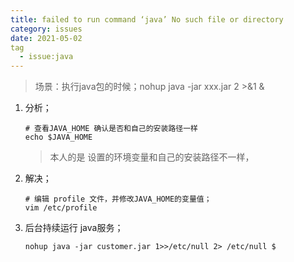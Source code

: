 ```yaml
---
title: failed to run command ‘java’ No such file or directory
category: issues
date: 2021-05-02
tag
  - issue:java
---
```


> 场景：执行java包的时候；nohup java -jar xxx.jar 2 >&1 &

1. 分析；

   ```shell
   # 查看JAVA_HOME 确认是否和自己的安装路径一样
   echo $JAVA_HOME
   ```

   > 本人的是 设置的环境变量和自己的安装路径不一样，

2. 解决；

   ```shell
   # 编辑 profile 文件，并修改JAVA_HOME的变量值；
   vim /etc/profile
   ```

3. 后台持续运行 java服务；

   ```shell
   nohup java -jar customer.jar 1>>/etc/null 2> /etc/null $
   ```

   

